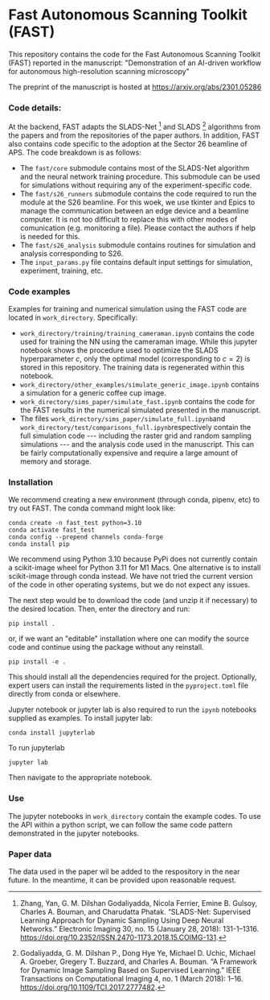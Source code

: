 # Fast Autonomous Scanning Toolkit (FAST)

This repository contains the code for the Fast Autonomous Scanning Toolkit (FAST) reported 
in the manuscript: 
"Demonstration of an AI-driven workflow for autonomous high-resolution scanning microscopy"


The preprint of the manuscript is hosted at https://arxiv.org/abs/2301.05286

### Code details:

At the backend, FAST adapts the SLADS-Net [^1] and SLADS [^2] algorithms from the papers and from the
repositories of the paper authors. In addition, FAST also contains code specific to
the adoption at the Sector 26 beamline of APS. The code breakdown is as follows:

- The `fast/core` submodule contains most of the SLADS-Net algorithm and the neural network training procedure. This submodule can be used for simulations without requiring any of the experiment-specific code.
- The `fast/s26_runners` submodule contains the code required to run the module at the S26 beamline. For this woek, we use tkinter and Epics to manage the communication between an edge device and a beamline computer. It is not too difficult to replace this with other modes of comunication (e.g. monitoring a file). Please contact the authors if help is needed for this.
- The `fast/s26_analysis` submodule contains routines for simulation and analysis corresponding to S26. 
- The `input_params.py` file contains default input settings for simulation, experiment, training, etc.

[^1]: Zhang, Yan, G. M. Dilshan Godaliyadda, Nicola Ferrier, Emine B. Gulsoy, Charles A. Bouman, and Charudatta Phatak. “SLADS-Net: Supervised Learning Approach for Dynamic Sampling Using Deep Neural Networks.” Electronic Imaging 30, no. 15 (January 28, 2018): 131-1–1316. https://doi.org/10.2352/ISSN.2470-1173.2018.15.COIMG-131.  
[^2]: Godaliyadda, G. M. Dilshan P., Dong Hye Ye, Michael D. Uchic, Michael A. Groeber, Gregery T. Buzzard, and Charles A. Bouman. “A Framework for Dynamic Image Sampling Based on Supervised Learning.” IEEE Transactions on Computational Imaging 4, no. 1 (March 2018): 1–16. https://doi.org/10.1109/TCI.2017.2777482.


### Code examples
Examples for training and numerical simulation using the FAST code are located in `work_directory`. 
Specifically:

- `work_directory/training/training_cameraman.ipynb` contains the code used for training the NN using the cameraman image. While this jupyter notebook shows the procedure used to optimize the SLADS hyperparameter $c$, only the optimal model (corresponding to $c=2$) is stored in this repository. The training data is regenerated within this notebook.
- `work_directory/other_examples/simulate_generic_image.ipynb` contains a simulation for a generic coffee cup image. 
- `work_directory/sims_paper/simulate_fast.ipynb` contains the code for the FAST results in the numerical simulated presented in the manuscript. 
- The files `work_directory/sims_paper/simulate_full.ipynb`and  `work_directory/test/comparisons_full.ipynb`respectively contain the full simulation code --- including the raster grid and random sampling simulations --- and the analysis code used in the manuscript. This can be fairly computationally expensive and require a large amount of memory and storage.

### Installation

We recommend creating a new environment (through conda, pipenv, etc) to try out FAST. The conda command might look like:
```shell
conda create -n fast_test python=3.10
conda activate fast_test
conda config --prepend channels conda-forge
conda install pip
```
We recommend using Python 3.10 because PyPi does not currently contain a scikit-image wheel for Python 3.11 for M1 Macs. One alternative is to install scikit-image through conda instead. We have not tried the current version of the code in other operating systems, but we do not expect any issues.

The next step would be to download the code (and unzip it if necessary) to the desired location.  Then, enter the directory and run:
```shell
pip install .
```
or, if we want an "editable" installation where one can modify the source code and continue using the package without any reinstall. 
```shell
pip install -e .
```
This should install all the dependencies required for the project. Optionally, expert users can install the requirements listed in the `pyproject.toml` file directly from conda or elsewhere.

Jupyter notebook or jupyter lab is also required to run the `ipynb` notebooks supplied as examples. To install jupyter lab:
```shell
conda install jupyterlab
```
To run jupyterlab
```shell
jupyter lab
```
Then navigate to the appropriate notebook.

### Use

The jupyter notebooks in `work_directory` contain the example codes. To use the API within a python script, 
we can follow the same code pattern demonstrated in the jupyter notebooks.

### Paper data

The data used in the paper wil be added to the respository in the near future. In the meantime, it can be provided upon reasonable request. 